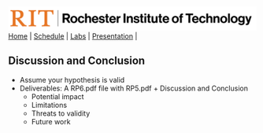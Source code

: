 [<img width=900 src="../img/logo_rit.png?raw=yes">](../README.md)   
[Home](../README.md) |
[Schedule](../schedule.md) |
[Labs](labs.md) |
[Presentation](presentation.md) |

## Discussion and Conclusion

 - Assume your hypothesis is valid
 - Deliverables: A RP6.pdf file with RP5.pdf + Discussion and Conclusion
   + Potential impact
   + Limitations
   + Threats to validity
   + Future work


